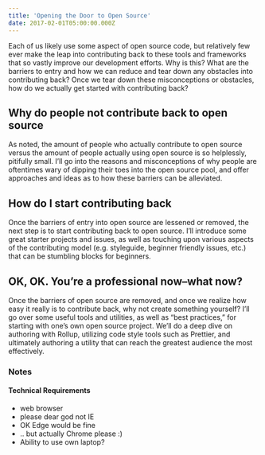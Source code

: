 ```yaml
---
title: 'Opening the Door to Open Source'
date: 2017-02-01T05:00:00.000Z
---
```


Each of us likely use some aspect of open source code, but relatively few ever make the leap into contributing back to these tools and frameworks that so vastly improve our development efforts. Why is this? What are the barriers to entry and how we can reduce and tear down any obstacles into contributing back? Once we tear down these misconceptions or obstacles, how do we actually get started with contributing back?

## Why do people not contribute back to open source

As noted, the amount of people who actually contribute to open source versus the amount of people actually using open source is so helplessly, pitifully small. I’ll go into the reasons and misconceptions of why people are oftentimes wary of dipping their toes into the open source pool, and offer approaches and ideas as to how these barriers can be alleviated.

## How do I start contributing back

Once the barriers of entry into open source are lessened or removed, the next step is to start contributing back to open source. I’ll introduce some great starter projects and issues, as well as touching upon various aspects of the contributing model (e.g. styleguide, beginner friendly issues, etc.) that can be stumbling blocks for beginners.

## OK, OK. You’re a professional now–what now?

Once the barriers of open source are removed, and once we realize how easy it really is to contribute back, why not create something yourself? I’ll go over some useful tools and utilities, as well as “best practices,” for starting with one’s own open source project. We’ll do a deep dive on authoring with Rollup, utilizing code style tools such as Prettier, and ultimately authoring a utility that can reach the greatest audience the most effectively.

### Notes

#### Technical Requirements

- web browser
- please dear god not IE
- OK Edge would be fine
- .. but actually Chrome please :)
- Ability to use own laptop?
